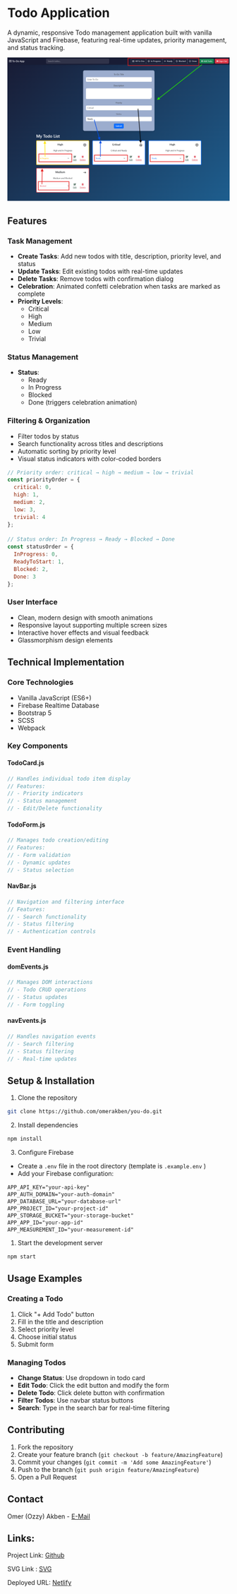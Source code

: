 # Todo Application

A dynamic, responsive Todo management application built with vanilla JavaScript and Firebase, featuring real-time updates, priority management, and status tracking.

![Screenshot](public/images/screenshots/main.png)

## Features

### Task Management
- **Create Tasks**: Add new todos with title, description, priority level, and status
- **Update Tasks**: Edit existing todos with real-time updates
- **Delete Tasks**: Remove todos with confirmation dialog
- **Celebration**: Animated confetti celebration when tasks are marked as complete
- **Priority Levels**: 
  - Critical
  - High
  - Medium
  - Low
  - Trivial

### Status Management
- **Status**: 
  - Ready 
  - In Progress
  - Blocked
  - Done (triggers celebration animation)

### Filtering & Organization
- Filter todos by status
- Search functionality across titles and descriptions
- Automatic sorting by priority level
- Visual status indicators with color-coded borders

```javascript
// Priority order: critical → high → medium → low → trivial
const priorityOrder = {
  critical: 0,
  high: 1,
  medium: 2,
  low: 3,
  trivial: 4
};

// Status order: In Progress → Ready → Blocked → Done
const statusOrder = {
  InProgress: 0,
  ReadyToStart: 1,
  Blocked: 2,
  Done: 3
};
```

### User Interface
- Clean, modern design with smooth animations
- Responsive layout supporting multiple screen sizes
- Interactive hover effects and visual feedback
- Glassmorphism design elements

## Technical Implementation

### Core Technologies
- Vanilla JavaScript (ES6+)
- Firebase Realtime Database
- Bootstrap 5
- SCSS
- Webpack

### Key Components

#### TodoCard.js
```javascript
// Handles individual todo item display
// Features:
// - Priority indicators
// - Status management
// - Edit/Delete functionality
```

#### TodoForm.js
```javascript
// Manages todo creation/editing
// Features:
// - Form validation
// - Dynamic updates
// - Status selection
```

#### NavBar.js
```javascript
// Navigation and filtering interface
// Features:
// - Search functionality
// - Status filtering
// - Authentication controls
```

### Event Handling

#### domEvents.js
```javascript
// Manages DOM interactions
// - Todo CRUD operations
// - Status updates
// - Form toggling
```

#### navEvents.js
```javascript
// Handles navigation events
// - Search filtering
// - Status filtering
// - Real-time updates
```

## Setup & Installation

1. Clone the repository
```bash
git clone https://github.com/omerakben/you-do.git
```

2. Install dependencies
```bash
npm install
```

3. Configure Firebase
- Create a `.env` file in the root directory (template is `.example.env` )
- Add your Firebase configuration:
```env
APP_API_KEY="your-api-key"
APP_AUTH_DOMAIN="your-auth-domain"
APP_DATABASE_URL="your-database-url"
APP_PROJECT_ID="your-project-id"
APP_STORAGE_BUCKET="your-storage-bucket"
APP_APP_ID="your-app-id"
APP_MEASUREMENT_ID="your-measurement-id"
```

1. Start the development server
```bash
npm start
```

## Usage Examples

### Creating a Todo
1. Click "+ Add Todo" button
2. Fill in the title and description
3. Select priority level
4. Choose initial status
5. Submit form

### Managing Todos
- **Change Status**: Use dropdown in todo card
- **Edit Todo**: Click the edit button and modify the form
- **Delete Todo**: Click delete button with confirmation
- **Filter Todos**: Use navbar status buttons
- **Search**: Type in the search bar for real-time filtering

## Contributing

1. Fork the repository
2. Create your feature branch (`git checkout -b feature/AmazingFeature`)
3. Commit your changes (`git commit -m 'Add some AmazingFeature'`)
4. Push to the branch (`git push origin feature/AmazingFeature`)
5. Open a Pull Request

## Contact

Omer (Ozzy) Akben - [E-Mail](mailto:akbenof@gmail.com)

## Links:

Project Link: [Github](https://github.com/omerakben/you-do)

SVG Link : [SVG](https://www.svgrepo.com/collection/wolf-kit-rounded-line-icons/)

Deployed URL: [Netlify](https://todo-e29.netlify.app/)
